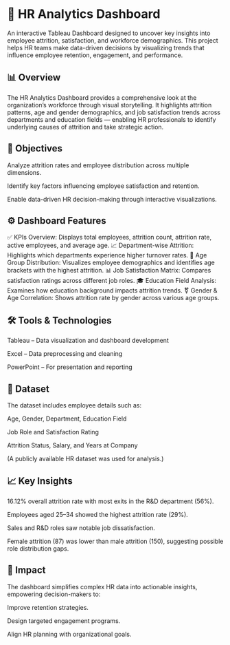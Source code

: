 # 🧠 HR Analytics Dashboard

An interactive Tableau Dashboard designed to uncover key insights into employee attrition, satisfaction, and workforce demographics.
This project helps HR teams make data-driven decisions by visualizing trends that influence employee retention, engagement, and performance.

## 📊 Overview

The HR Analytics Dashboard provides a comprehensive look at the organization’s workforce through visual storytelling. It highlights attrition patterns, age and gender demographics, and job satisfaction trends across departments and education fields — enabling HR professionals to identify underlying causes of attrition and take strategic action.

## 🎯 Objectives

Analyze attrition rates and employee distribution across multiple dimensions.

Identify key factors influencing employee satisfaction and retention.

Enable data-driven HR decision-making through interactive visualizations.

## ⚙️ Dashboard Features

✅ KPIs Overview: Displays total employees, attrition count, attrition rate, active employees, and average age.
📈 Department-wise Attrition: Highlights which departments experience higher turnover rates.
👥 Age Group Distribution: Visualizes employee demographics and identifies age brackets with the highest attrition.
📊 Job Satisfaction Matrix: Compares satisfaction ratings across different job roles.
🎓 Education Field Analysis: Examines how education background impacts attrition trends.
⚧ Gender & Age Correlation: Shows attrition rate by gender across various age groups.

## 🛠️ Tools & Technologies

Tableau – Data visualization and dashboard development

Excel – Data preprocessing and cleaning

PowerPoint – For presentation and reporting

## 📁 Dataset

The dataset includes employee details such as:

Age, Gender, Department, Education Field

Job Role and Satisfaction Rating

Attrition Status, Salary, and Years at Company

(A publicly available HR dataset was used for analysis.)

## 📈 Key Insights

16.12% overall attrition rate with most exits in the R&D department (56%).

Employees aged 25–34 showed the highest attrition rate (29%).

Sales and R&D roles saw notable job dissatisfaction.

Female attrition (87) was lower than male attrition (150), suggesting possible role distribution gaps.

## 🚀 Impact

The dashboard simplifies complex HR data into actionable insights, empowering decision-makers to:

Improve retention strategies.

Design targeted engagement programs.

Align HR planning with organizational goals.
